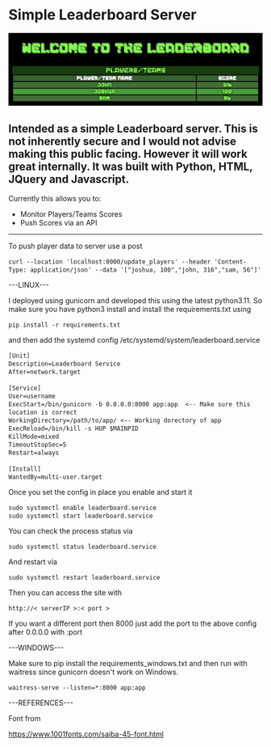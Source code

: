 # Simple Leaderboard Server

![image](https://github.com/eternity336/Leaderboard/blob/main/screenshot/ScreenshotLeaderboard.png)


Intended as a simple Leaderboard server.  This is not inherently secure and I would not advise making this public facing.  However it will work great internally.  It was built with Python, HTML, JQuery and Javascript.
---

Currently this allows you to:
- Monitor Players/Teams Scores
- Push Scores via an API

---
To push player data to server use a post

    curl --location 'localhost:8000/update_players' --header 'Content-Type: application/json' --data '["joshua, 100","john, 316","sam, 56"]'


---LINUX---

I deployed using gunicorn and developed this using the latest python3.11.
So make sure you have python3 install and install the requirements.txt using

    pip install -r requirements.txt

and then add the systemd config /etc/systemd/system/leaderboard.service

    [Unit]
    Description=Leaderboard Service
    After=network.target

    [Service]
    User=username
    ExecStart=/bin/gunicorn -b 0.0.0.0:8000 app:app  <-- Make sure this location is correct
    WorkingDirectory=/path/to/app/ <-- Working dorectory of app
    ExecReload=/bin/kill -s HUP $MAINPID
    KillMode=mixed
    TimeoutStopSec=5
    Restart=always

    [Install]
    WantedBy=multi-user.target

Once you set the config in place you enable and start it

    sudo systemctl enable leaderboard.service
    sudo systemctl start leaderboard.service

You can check the process status via

    sudo systemctl status leaderboard.service

And restart via

    sudo systemctl restart leaderboard.service

Then you can access the site with 
    
    http://< serverIP >:< port >

If you want a different port then 8000 just add the port to the above config after 0.0.0.0 with :port

---WINDOWS---

Make sure to pip install the requirements_windows.txt
and then run with waitress since gunicorn doesn't work on Windows.

    waitress-serve --listen=*:8000 app:app

---REFERENCES---

Font from 

https://www.1001fonts.com/saiba-45-font.html